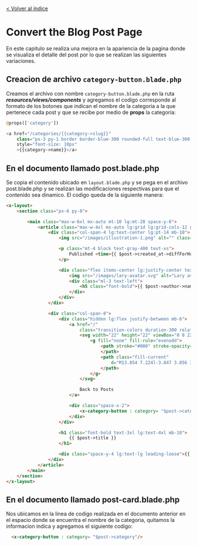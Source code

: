 [< Volver al índice](../index.md)

# Convert the Blog Post Page

En este capitulo se realiza una mejora en la apariencia de la pagina donde se visualiza el detalle del post por lo que se realizan las siguientes variaciones.

## Creacion de archivo `category-button.blade.php`
Creamos el archivo con nombre `category-button.blade.php` en la ruta **_resources/views/components_** y agregamos el codigo corresponde al formato de los botones que indican el nombre de la categoria a la que pertenece cada post y que se recibe por medio de **props** la categoria:

```php
@props(['category'])

<a href="/categories/{{category->slug}}"
    class="px-3 py-1 border border-blue-300 rounded-full text-blue-300 text-xs uppercase font-semibold"
    style="font-size: 10px"
    >{{category->name}}</a>
```

## En el documento llamado post.blade.php 

Se copia el contenido ubicado en `layout.blade.php` y se pega en el archivo post.blade.php y se realizan las modificaciones respectivas para que el contenido sea dinamico. El codigo queda de la siguiente manera:

```html
<x-layout>
    <section class="px-6 py-8">

        <main class="max-w-6xl mx-auto mt-10 lg:mt-20 space-y-6">
            <article class="max-w-4xl mx-auto lg:grid lg:grid-cols-12 gap-x-10">
                <div class="col-span-4 lg:text-center lg:pt-14 mb-10">
                    <img src="/images/illustration-1.png" alt="" class="rounded-xl">

                    <p class="mt-4 block text-gray-400 text-xs">
                        Published <time>{{ $post->created_at->diffForHumans() }}</time>
                    </p>

                    <div class="flex items-center lg:justify-center text-sm mt-4">
                        <img src="/images/lary-avatar.svg" alt="Lary avatar">
                        <div class="ml-3 text-left">
                            <h5 class="font-bold">{{ $post->author->name }}</h5>
                        </div>
                    </div>
                </div>

                <div class="col-span-8">
                    <div class="hidden lg:flex justify-between mb-6">
                        <a href="/"
                            class="transition-colors duration-300 relative inline-flex items-center text-lg hover:text-blue-500">
                            <svg width="22" height="22" viewBox="0 0 22 22" class="mr-2">
                                <g fill="none" fill-rule="evenodd">
                                    <path stroke="#000" stroke-opacity=".012" stroke-width=".5" d="M21 1v20.16H.84V1z">
                                    </path>
                                    <path class="fill-current"
                                        d="M13.854 7.224l-3.847 3.856 3.847 3.856-1.184 1.184-5.04-5.04 5.04-5.04z">
                                    </path>
                                </g>
                            </svg>

                            Back to Posts
                        </a>

                        <div class="space-x-2">
                            <x-category-button : category= "$post->category" />
                        </div>
                    </div>

                    <h1 class="font-bold text-3xl lg:text-4xl mb-10">
                        {{ $post->title }}
                    </h1>

                    <div class="space-y-4 lg:text-lg leading-loose">{{ $post->body }}</div>
                </div>
            </article>
        </main>
    </section>
</x-layout>
```

## En el documento llamado post-card.blade.php 
Nos ubicamos en la linea de codigo realizada en el documento anterior en el espacio donde se encuentra el nombre de la categoria, quitamos la informacion indica y agregamos el siguiente codigo:

```html
  <x-category-button : category= "$post->category"/>
```
